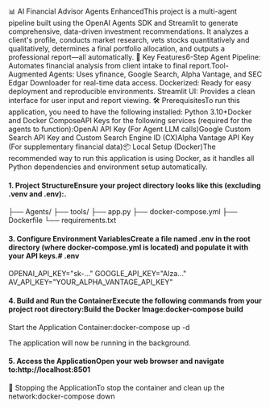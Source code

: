 📊 AI Financial Advisor Agents EnhancedThis project is a multi-agent pipeline built using the OpenAI Agents SDK and Streamlit to generate comprehensive, data-driven investment recommendations.
It analyzes a client's profile, conducts market research, vets stocks quantitatively and qualitatively, determines a final portfolio allocation, and outputs a professional report—all automatically.
🚀 Key Features6-Step Agent Pipeline: Automates financial analysis from client intake to final report.Tool-Augmented Agents:
Uses yfinance, Google Search, Alpha Vantage, and SEC Edgar Downloader for real-time data access.
Dockerized: Ready for easy deployment and reproducible environments.
Streamlit UI: Provides a clean interface for user input and report viewing.
🛠️ PrerequisitesTo run this application, you need to have the following installed:
Python 3.10+Docker and Docker ComposeAPI Keys for the following services (required for the agents to function):OpenAI API Key (For Agent LLM calls)Google Custom Search API Key and Custom Search Engine ID (CX)Alpha Vantage API Key (For supplementary financial data)📦 Local Setup (Docker)The recommended way to run this application is using Docker, as it handles all Python dependencies and environment setup automatically.
#### 1. Project StructureEnsure your project directory looks like this (excluding .venv and .env):.
├── Agents/
├── tools/
├── app.py
├── docker-compose.yml
├── Dockerfile
└── requirements.txt

#### 3. Configure Environment VariablesCreate a file named .env in the root directory (where docker-compose.yml is located) and populate it with your API keys.# .env
OPENAI_API_KEY="sk-..."
GOOGLE_API_KEY="AIza..."
AV_API_KEY="YOUR_ALPHA_VANTAGE_API_KEY"

#### 4. Build and Run the ContainerExecute the following commands from your project root directory:Build the Docker Image:docker-compose build

Start the Application Container:docker-compose up -d

The application will now be running in the background.
#### 5. Access the ApplicationOpen your web browser and navigate to:http://localhost:8501

🛑 Stopping the ApplicationTo stop the container and clean up the network:docker-compose down
